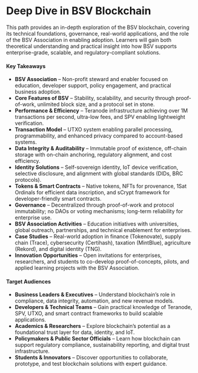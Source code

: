 # Deep Dive in BSV Blockchain

This path provides an in-depth exploration of the BSV blockchain, covering its technical foundations, governance, real-world applications, and the role of the BSV Association in enabling adoption. Learners will gain both theoretical understanding and practical insight into how BSV supports enterprise-grade, scalable, and regulatory-compliant solutions.

#### Key Takeaways

* **BSV Association** – Non-profit steward and enabler focused on education, developer support, policy engagement, and practical business adoption.
* **Core Features of BSV** – Stability, scalability, and security through proof-of-work, unlimited block size, and a protocol set in stone.
* **Performance & Efficiency** – Teranode infrastructure achieving over 1M transactions per second, ultra-low fees, and SPV enabling lightweight verification.
* **Transaction Model** – UTXO system enabling parallel processing, programmability, and enhanced privacy compared to account-based systems.
* **Data Integrity & Auditability** – Immutable proof of existence, off-chain storage with on-chain anchoring, regulatory alignment, and cost efficiency.
* **Identity Solutions** – Self-sovereign identity, IoT device verification, selective disclosure, and alignment with global standards (DIDs, BRC protocols).
* **Tokens & Smart Contracts** – Native tokens, NFTs for provenance, 1Sat Ordinals for efficient data inscription, and sCrypt framework for developer-friendly smart contracts.
* **Governance** – Decentralized through proof-of-work and protocol immutability; no DAOs or voting mechanisms; long-term reliability for enterprise use.
* **BSV Association Activities** – Education initiatives with universities, global outreach, partnerships, and technical enablement for enterprises.
* **Case Studies** – Real-world adoption in finance (Tokenovate), supply chain (Trace), cybersecurity (Certihash), taxation (MintBlue), agriculture (Rekord), and digital identity (TNG).
* **Innovation Opportunities** – Open invitations for enterprises, researchers, and students to co-develop proof-of-concepts, pilots, and applied learning projects with the BSV Association.

#### Target Audiences

* **Business Leaders & Executives** – Understand blockchain’s role in compliance, data integrity, automation, and new revenue models.
* **Developers & Technical Teams** – Gain practical knowledge of Teranode, SPV, UTXO, and smart contract frameworks to build scalable applications.
* **Academics & Researchers** – Explore blockchain’s potential as a foundational trust layer for data, identity, and IoT.
* **Policymakers & Public Sector Officials** – Learn how blockchain can support regulatory compliance, sustainability reporting, and digital trust infrastructure.
* **Students & Innovators** – Discover opportunities to collaborate, prototype, and test blockchain solutions with expert guidance.
